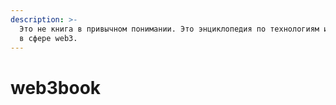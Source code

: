 ```yaml
---
description: >-
  Это не книга в привычном понимании. Это энциклопедия по технологиям и бизнесам
  в сфере web3.
---
```


# web3book

